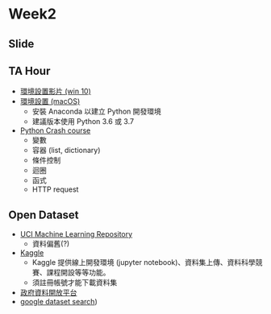 # Week2

## Slide

## TA Hour 
* [環境設置影片 (win 10)](https://github.com/AilurusUmbra/MLinEDU/blob/master/week2/Install_Anaconda3.mp4)
* [環境設置 (macOS)](https://hackmd.io/@ysliu/HJiVlbYLH)
    * 安裝 Anaconda 以建立 Python 開發環境
    * 建議版本使用 Python 3.6 或 3.7
* [Python Crash course](https://hackmd.io/@ysliu/H1vGPMTLr)
    * 變數
    * 容器 (list, dictionary) 
    * 條件控制
    * 迴圈
    * 函式
    * HTTP request

## Open Dataset
* [UCI Machine Learning Repository](https://archive.ics.uci.edu/ml/datasets.php)
    * 資料偏舊(?)
* [Kaggle](https://www.kaggle.com/datasets)
    * Kaggle 提供線上開發環境 (jupyter notebook)、資料集上傳、資料科學競賽、課程開設等等功能。
    * 須註冊帳號才能下載資料集
* [政府資料開放平台](https://data.gov.tw)
* [google dataset search](https://toolbox.google.com/datasetsearch))
